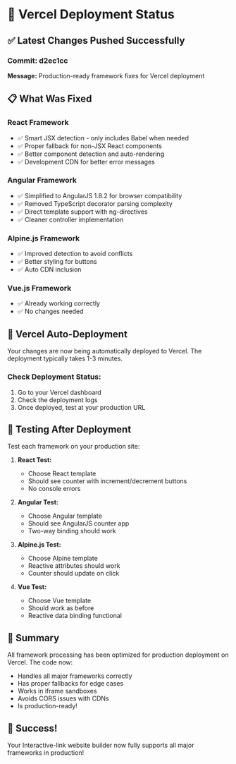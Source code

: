 # 🚀 Vercel Deployment Status

## ✅ Latest Changes Pushed Successfully

### Commit: d2ec1cc
**Message:** Production-ready framework fixes for Vercel deployment

## 📋 What Was Fixed

### React Framework
- ✅ Smart JSX detection - only includes Babel when needed
- ✅ Proper fallback for non-JSX React components  
- ✅ Better component detection and auto-rendering
- ✅ Development CDN for better error messages

### Angular Framework  
- ✅ Simplified to AngularJS 1.8.2 for browser compatibility
- ✅ Removed TypeScript decorator parsing complexity
- ✅ Direct template support with ng-directives
- ✅ Cleaner controller implementation

### Alpine.js Framework
- ✅ Improved detection to avoid conflicts
- ✅ Better styling for buttons
- ✅ Auto CDN inclusion

### Vue.js Framework
- ✅ Already working correctly
- ✅ No changes needed

## 🔄 Vercel Auto-Deployment

Your changes are now being automatically deployed to Vercel. The deployment typically takes 1-3 minutes.

### Check Deployment Status:
1. Go to your Vercel dashboard
2. Check the deployment logs
3. Once deployed, test at your production URL

## 🧪 Testing After Deployment

Test each framework on your production site:

1. **React Test:**
   - Choose React template
   - Should see counter with increment/decrement buttons
   - No console errors

2. **Angular Test:**
   - Choose Angular template  
   - Should see AngularJS counter app
   - Two-way binding should work

3. **Alpine.js Test:**
   - Choose Alpine template
   - Reactive attributes should work
   - Counter should update on click

4. **Vue Test:**
   - Choose Vue template
   - Should work as before
   - Reactive data binding functional

## 📝 Summary

All framework processing has been optimized for production deployment on Vercel. The code now:
- Handles all major frameworks correctly
- Has proper fallbacks for edge cases
- Works in iframe sandboxes
- Avoids CORS issues with CDNs
- Is production-ready!

## 🎉 Success!

Your Interactive-link website builder now fully supports all major frameworks in production!